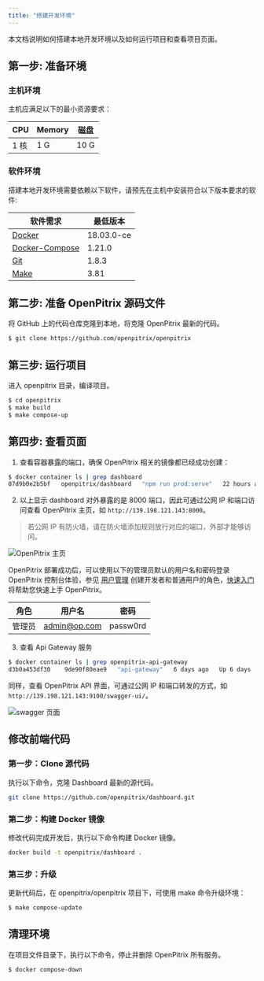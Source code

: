 ```yaml
---
title: "搭建开发环境"
---
```


本文档说明如何搭建本地开发环境以及如何运行项目和查看项目页面。

## 第一步: 准备环境

### 主机环境

主机应满足以下的最小资源要求：

|   CPU  |  Memory |  磁盘  |
|--------|---------|-------|
|  1 核  |    1 G  |  10 G |

### 软件环境

搭建本地开发环境需要依赖以下软件，请预先在主机中安装符合以下版本要求的软件:

| 软件需求 | 最低版本 |
| --- | --- |
| [Docker](https://docs.docker.com/install/) | 18.03.0-ce |
| [Docker-Compose](https://docs.docker.com/compose/install/) | 1.21.0 |
| [Git](https://git-scm.com/downloads) | 1.8.3 |
| [Make](https://www.gnu.org/software/make/) | 3.81 |

## 第二步: 准备 OpenPitrix 源码文件

将 GitHub 上的代码仓库克隆到本地，将克隆 OpenPitrix 最新的代码。

```bash
$ git clone https://github.com/openpitrix/openpitrix
```

## 第三步: 运行项目

进入 openpitrix 目录，编译项目。

```bash
$ cd openpitrix
$ make build
$ make compose-up
```

## 第四步: 查看页面

1. 查看容器暴露的端口，确保 OpenPitrix 相关的镜像都已经成功创建：

```bash
$ docker container ls | grep dashboard
07d9b0e2b5bf   openpitrix/dashboard   "npm run prod:serve"   22 hours ago   Up 22 hours    0.0.0.0:8000->8000/tcp    openpitrix-dashboard
```

2. 以上显示 dashboard 对外暴露的是 8000 端口，因此可通过公网 IP 和端口访问查看 OpenPitrix 主页，如 `http://139.198.121.143:8000`。

> 若公网 IP 有防火墙，请在防火墙添加规则放行对应的端口，外部才能够访问。

![OpenPitrix 主页](/dashboard.png)

OpenPitrix 部署成功后，可以使用以下的管理员默认的用户名和密码登录 OpenPitrix 控制台体验，参见 [用户管理](../user-guide/user-management) 创建开发者和普通用户的角色，[快速入门](../getting-start/introduction) 将帮助您快速上手 OpenPitrix。


| 角色 |	用户名 |	密码 |
|-----|-----|-----|
| 管理员	| admin@op.com 	| passw0rd | 


3. 查看 Api Gateway 服务

```bash
$ docker container ls | grep openpitrix-api-gateway
d3b0a453df30    9de90f80eae9   "api-gateway"   6 days ago   Up 6 days    0.0.0.0:9100->9100/tcp   openpitrix-api-gateway
```

同样，查看 OpenPitrix API 界面，可通过公网 IP 和端口转发的方式，如 `http://139.198.121.143:9100/swagger-ui/`。

![swagger 页面](/swagger-kubernetes.png)

## 修改前端代码

### 第一步：Clone 源代码

执行以下命令，克隆 Dashboard 最新的源代码。

```bash
git clone https://github.com/openpitrix/dashboard.git
```

### 第二步：构建 Docker 镜像

修改代码完成开发后，执行以下命令构建 Docker 镜像。

```bash
docker build -t openpitrix/dashboard .
```

### 第三步：升级

更新代码后，在 openpitrix/openpitrix 项目下，可使用 make 命令升级环境：

```bash
$ make compose-update
```

## 清理环境

在项目文件目录下，执行以下命令，停止并删除 OpenPitrix 所有服务。

```bash
$ docker compose-down
```

